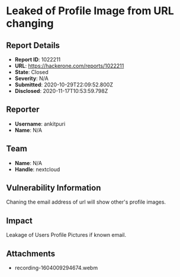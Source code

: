 # Leaked of Profile Image from URL changing

## Report Details
- **Report ID**: 1022211
- **URL**: https://hackerone.com/reports/1022211
- **State**: Closed
- **Severity**: N/A
- **Submitted**: 2020-10-29T22:09:52.800Z
- **Disclosed**: 2020-11-17T10:53:59.798Z

## Reporter
- **Username**: ankitpuri
- **Name**: N/A

## Team
- **Name**: N/A
- **Handle**: nextcloud

## Vulnerability Information
Chaning the email address of url will show other's profile images.

## Impact

Leakage of Users Profile Pictures if known email.

## Attachments
- recording-1604009294674.webm
